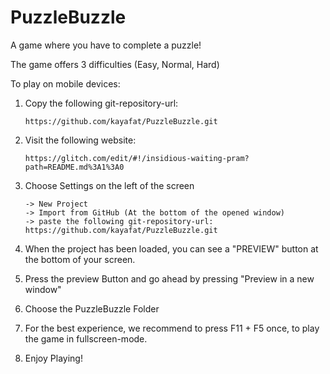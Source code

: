 # PuzzleBuzzle
A game where you have to complete a puzzle!

The game offers 3 difficulties (Easy, Normal, Hard)

To play on mobile devices:   
	
 1. Copy the following git-repository-url:
 
		https://github.com/kayafat/PuzzleBuzzle.git
  
 2. Visit the following website:

		https://glitch.com/edit/#!/insidious-waiting-pram?path=README.md%3A1%3A0
  
 3. Choose Settings on the left of the screen
    
		-> New Project
		-> Import from GitHub (At the bottom of the opened window)
		-> paste the following git-repository-url: https://github.com/kayafat/PuzzleBuzzle.git
  
  5. When the project has been loaded, you can see a "PREVIEW" button at the bottom of your screen.
     
  6. Press the preview Button and go ahead by pressing "Preview in a new window"
     
  7. Choose the PuzzleBuzzle Folder
  
  8. For the best experience, we recommend to press F11 + F5 once, to play the game in fullscreen-mode.
  
  9. Enjoy Playing!
